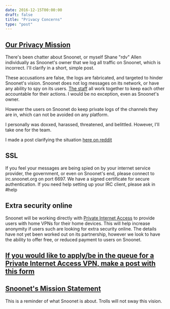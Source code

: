 ```yaml
--- 
date: 2016-12-15T00:00:00
draft: false
title: "Privacy Concerns"
type: "post"
---
```


## [Our Privacy Mission](/privacy)

There's been chatter about Snoonet, or myself Shane "rdv" Allen individually as Snoonet's owner that we log all traffic on Snoonet, which is incorrect. I'll clarify in a short, simple post.

These accusations are false, the logs are fabricated, and targeted to hinder Snoonet's vision. Snoonet does not log messages on its network, or have any ability to spy on its users. [The staff](/staff) all work together to keep each other accountable for their actions. I would be no exception, even as Snoonet's owner.

However the users on Snoonet do keep private logs of the channels they are in, which can not be avoided on any platform.

I personally was doxxed, harassed, threatened, and belittled. However, I'll take one for the team.

I made a post clarifying the situation [here on reddit](https://www.reddit.com/r/Drama/comments/5igq1w/snoonet_owner_bans_techsupport_over_a_minor/)


## SSL
If you feel your messages are being spied on by your internet service provider, the government, or even on Snoonet's end, please connect to irc.snoonet.org on port 6697.
We have a signed certificate for secure authentication.
If you need help setting up your IRC client, please ask in #help

## Extra security online
Snoonet will be working directly with [Private Internet Access](https://www.privateinternetaccess.com/) to provide users with home VPNs for their home devices. This will help increase anonymity if users such are looking for extra security online.
The details have not yet been worked out on its partnership, however we look to have the ability to offer free, or reduced payment to users on Snoonet.

## [If you would like to apply/be in the queue for a Private Internet Access VPN, make a post with this form](https://docs.google.com/forms/d/1Ot_vyJ5ak77X_qSCsQupPmUpcNe9x3hpGd7aXAGiSUA/viewform?ts=5852bf5a&edit_requested=true)

## [Snoonet's Mission Statement](/mission-statement)
This is a reminder of what Snoonet is about. Trolls will not sway this vision.
